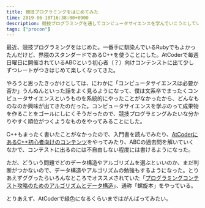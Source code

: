 ```yaml
---
title: 競技プログラミングをはじめてみた
time: 2019-06-10T16:38:00+0900
description: 競技プログラミングを通してコンピュータサイエンスを学んでいこうとしている話
tags: ["procon"]
---
```


最近、競技プログラミングをはじめた。一番手に馴染んでいるRubyでもよかったんだけど、界隈のスタンダードであるC++を使うことにした。AtCoderで毎週日曜日に開催されているABCという初心者（？）向けコンテンストに出て少しずつレートがつきはじめて楽しくなってきた。

やろうと思ったきっかけとしては、にわかに「コンピュータサイエンスは必要か否か」うんぬんといった話をよく見るようになって、僕は文系卒でまったくコンピュータサイエンスというものを系統的にやったことがなかったから、どんなものなのか興味が出てきたのだった。コンピュータサイエンスを学ぶのって成果物を作ることをゴールにしにくそうだったので、競技プログラミングみたいな分かりやすく順位がつくようなものをやってみることにした。

C++もまったく書いたことがなかったので、入門書を読んでみたり、[AtCoderにあるC++初心者向けのコンテンツ](https://atcoder.jp/contests/APG4b)をやってみたり、ABCの過去問を解いていくなかで、コンテストに出るのには不自由しない程度には書けるようになった。

ただ、どういう問題でどのデータ構造やアルゴリズムを選ぶといいのか、まだ判断がつかないので、データ構造やアルゴリズムの勉強もするようになった。とりあえずググったらいろんなところでオススメされていた「[プログラミングコンテスト攻略のためのアルゴリズムとデータ構造](https://tatsu-zine.com/books/algorithm-and-datastructure)」、通称「螺旋本」をやっている。

とりあえず、AtCoderで緑色になるくらいまではがんばってみたい。
